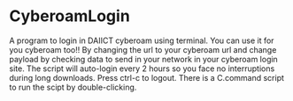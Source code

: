 # CyberoamLogin
A program to login in DAIICT cyberoam using terminal.
You can use it for you cyberoam too!! By changing the url to your cyberoam url and change payload by checking data to send in your network in your cyberoam login site.
The script will auto-login every 2 hours so you face no interruptions during long downloads.
Press ctrl-c to logout.
There is a C.command script to run the scipt by double-clicking.
